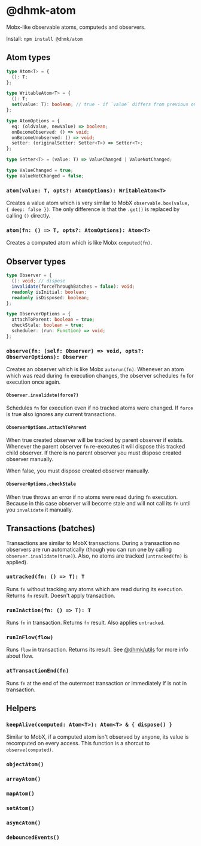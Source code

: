 # @dhmk-atom

Mobx-like observable atoms, computeds and observers.

Install: `npm install @dhmk/atom`

## Atom types

```ts
type Atom<T> = {
  (): T;
};
```

```ts
type WritableAtom<T> = {
  (): T;
  set(value: T): boolean; // true - if `value` differs from previous one
};
```

```ts
type AtomOptions = {
  eq: (oldValue, newValue) => boolean;
  onBecomeObserved: () => void;
  onBecomeUnobserved: () => void;
  setter: (originalSetter: Setter<T>) => Setter<T>;
};

type Setter<T> = (value: T) => ValueChanged | ValueNotChanged;

type ValueChanged = true;
type ValueNotChanged = false;
```

### `atom(value: T, opts?: AtomOptions): WritableAtom<T>`

Creates a value atom which is very similar to MobX `observable.box(value, { deep: false })`. The only difference is that the `.get()` is replaced by calling `()` directly.

### `atom(fn: () => T, opts?: AtomOptions): Atom<T>`

Creates a computed atom which is like Mobx `computed(fn)`.

## Observer types

```ts
type Observer = {
  (): void; // dispose
  invalidate(forceThroughBatches = false): void;
  readonly isInitial: boolean;
  readonly isDisposed: boolean;
};
```

```ts
type ObserverOptions = {
  attachToParent: boolean = true;
  checkStale: boolean = true;
  scheduler: (run: Function) => void;
};
```

### `observe(fn: (self: Observer) => void, opts?: ObserverOptions): Observer`

Creates an observer which is like Mobx `autorun(fn)`. Whenever an atom which was read during `fn` execution changes, the observer schedules `fn` for execution once again.

#### `Observer.invalidate(force?)`

Schedules `fn` for execution even if no tracked atoms were changed. If `force` is true also ignores any current transactions.

#### `ObserverOptions.attachToParent`

When true created observer will be tracked by parent observer if exists. Whenever the parent observer `fn` re-executes it will dispose this tracked child observer. If there is no parent observer you must dispose created observer manually.

When false, you must dispose created observer manually.

#### `ObserverOptions.checkStale`

When true throws an error if no atoms were read during `fn` execution. Because in this case observer will become stale and will not call its `fn` until you `invalidate` it manually.

## Transactions (batches)

Transactions are similar to MobX transactions. During a transaction no observers are run automatically (though you can run one by calling `observer.invalidate(true)`). Also, no atoms are tracked (`untracked(fn)` is applied).

### `untracked(fn: () => T): T`

Runs `fn` without tracking any atoms which are read during its execution. Returns `fn` result. Doesn't apply transaction.

### `runInAction(fn: () => T): T`

Runs `fn` in transaction. Returns `fn` result. Also applies `untracked`.

### `runInFlow(flow)`

Runs `flow` in transaction. Returns its result. See [@dhmk/utils](https://github.com/dhmk083/dhmk-utils/blob/d3bea84901abd0836dcc9e72b1b5a800a29577c9/src/fn.ts#L103) for more info about flow.

### `atTransactionEnd(fn)`

Runs `fn` at the end of the outermost transaction or immediately if is not in transaction.

## Helpers

### `keepAlive(computed: Atom<T>): Atom<T> & { dispose() }`

Similar to MobX, if a computed atom isn't observed by anyone, its value is recomputed on every access. This function is a shorcut to `observe(computed)`.

### `objectAtom()`

### `arrayAtom()`

### `mapAtom()`

### `setAtom()`

### `asyncAtom()`

### `debouncedEvents()`
